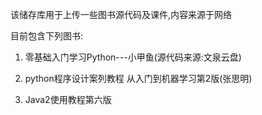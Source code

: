 该储存库用于上传一些图书源代码及课件,内容来源于网络

目前包含下列图书:

1. 零基础入门学习Python---小甲鱼(源代码来源:文泉云盘)

2. python程序设计案列教程 从入门到机器学习第2版(张思明)

3. Java2使用教程第六版
